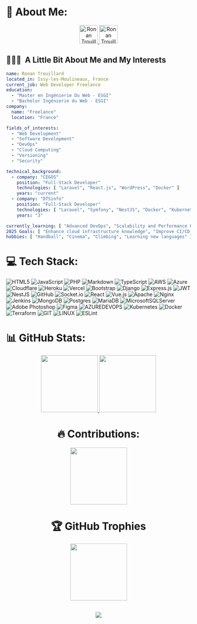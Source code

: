 # 💫 About Me:
<p align="center">
<a href="https://www.linkedin.com/in/ronan-trouillard/">
  <img height="50" src="https://user-images.githubusercontent.com/46517096/166973395-19676cd8-f8ec-4abf-83ff-da8243505b82.png" alt="Ronan Trouillard Linkedin"/>
</a>
<a href="https://github.com/ronantr">
  <img height="50" src="https://user-images.githubusercontent.com/46517096/166974368-9798f39f-1f46-499c-b14e-81f0a3f83a06.png" alt="Ronan Trouillard GitHub"/>
</a>
</p>
<h2> 👨🏻‍💻 &nbsp;A Little Bit About Me and My Interests</h2>

```yaml
name: Ronan Trouillard
located_in: Issy-les-Moulineaux, France
current_job: Web Developer Freelance
education:
  - "Master en Ingénierie Du Web - ESGI"
  - "Bachelor Ingénierie du Web - ESGI"
company:
  name: "Freelance"
  location: "France"

fields_of_interests:
  - "Web Development"
  - "Software Development"
  - "DevOps"
  - "Cloud Computing"
  - "Versioning"
  - "Security"

technical_background:
  - company: "CEGOS"
    position: "Full-Stack Developer"
    technologies: [ "Laravel", "React.js", "WordPress", "Docker" ]
    years: "current"
  - company: "DTSinfo"
    position: "Full-Stack Developer"
    technologies: [ "Laravel", "Symfony", "NestJS", "Docker", "Kubernetes", "SQL", "GIT" ]
    years: "3"

currently_learning: [ "Advanced DevOps", "Scalability and Performance Optimization" ]
2025 Goals: [ "Enhance cloud infrastructure knowledge", "Improve CI/CD automation"]
hobbies: [ "Handball", "Cinema", "Climbing", "Learning new languages" ]
```

# 💻 Tech Stack:
![HTML5](https://img.shields.io/badge/html5-%23E34F26.svg?style=flat&logo=html5&logoColor=white) ![JavaScript](https://img.shields.io/badge/javascript-%23323330.svg?style=flat&logo=javascript&logoColor=%23F7DF1E) ![PHP](https://img.shields.io/badge/php-%23777BB4.svg?style=flat&logo=php&logoColor=white) ![Markdown](https://img.shields.io/badge/markdown-%23000000.svg?style=flat&logo=markdown&logoColor=white) ![TypeScript](https://img.shields.io/badge/typescript-%23007ACC.svg?style=flat&logo=typescript&logoColor=white) ![AWS](https://img.shields.io/badge/AWS-%23FF9900.svg?style=flat&logo=amazon-aws&logoColor=white) ![Azure](https://img.shields.io/badge/azure-%230072C6.svg?style=flat&logo=azure-devops&logoColor=white) ![Cloudflare](https://img.shields.io/badge/Cloudflare-F38020?style=flat&logo=Cloudflare&logoColor=white) ![Heroku](https://img.shields.io/badge/heroku-%23430098.svg?style=flat&logo=heroku&logoColor=white) ![Vercel](https://img.shields.io/badge/vercel-%23000000.svg?style=flat&logo=vercel&logoColor=white) ![Bootstrap](https://img.shields.io/badge/bootstrap-%23563D7C.svg?style=flat&logo=bootstrap&logoColor=white) ![Django](https://img.shields.io/badge/django-%23092E20.svg?style=flat&logo=django&logoColor=white) ![Express.js](https://img.shields.io/badge/express.js-%23404d59.svg?style=flat&logo=express&logoColor=%2361DAFB) ![JWT](https://img.shields.io/badge/JWT-black?style=flat&logo=JSON%20web%20tokens) ![NestJS](https://img.shields.io/badge/nestjs-%23E0234E.svg?style=flat&logo=nestjs&logoColor=white) ![GitHub](https://img.shields.io/badge/GitHub-%23121011.svg?style=flat&logo=github&logoColor=white) ![Socket.io](https://img.shields.io/badge/Socket.io-black?style=flat&logo=socket.io&badgeColor=010101) ![React](https://img.shields.io/badge/react-%2320232a.svg?style=flat&logo=react&logoColor=%2361DAFB) ![Vue.js](https://img.shields.io/badge/vuejs-%2335495e.svg?style=flat&logo=vuedotjs&logoColor=%234FC08D) ![Apache](https://img.shields.io/badge/apache-%23D42029.svg?style=flat&logo=apache&logoColor=white) ![Nginx](https://img.shields.io/badge/nginx-%23009639.svg?style=flat&logo=nginx&logoColor=white) ![Jenkins](https://img.shields.io/badge/jenkins-%232C5263.svg?style=flat&logo=jenkins&logoColor=white) ![MongoDB](https://img.shields.io/badge/MongoDB-%234ea94b.svg?style=flat&logo=mongodb&logoColor=white) ![Postgres](https://img.shields.io/badge/postgres-%23316192.svg?style=flat&logo=postgresql&logoColor=white) ![MariaDB](https://img.shields.io/badge/MariaDB-003545?style=flat&logo=mariadb&logoColor=white) ![MicrosoftSQLServer](https://img.shields.io/badge/Microsoft%20SQL%20Sever-CC2927?style=flat&logo=microsoft%20sql%20server&logoColor=white) ![Adobe Photoshop](https://img.shields.io/badge/adobephotoshop-%2331A8FF.svg?style=flat&logo=adobephotoshop&logoColor=white) 	![Figma](https://img.shields.io/badge/figma-%23F24E1E.svg?style=flat&logo=figma&logoColor=white) ![AZUREDEVOPS](https://img.shields.io/badge/azuredevops-0078D7.svg?style=flat&logo=azuredevops&logoColor=white&color=%230078D7) ![Kubernetes](https://img.shields.io/badge/kubernetes-%23326ce5.svg?style=flat&logo=kubernetes&logoColor=white) ![Docker](https://img.shields.io/badge/docker-%230db7ed.svg?style=flat&logo=docker&logoColor=white) ![Terraform](https://img.shields.io/badge/terraform-%235835CC.svg?style=flat&logo=terraform&logoColor=white) ![GIT](https://img.shields.io/badge/Git-fc6d26?style=flat&logo=git&logoColor=white) ![LINUX](https://img.shields.io/badge/Linux-FCC624?style=flat&logo=linux&logoColor=black) ![ESLint](https://img.shields.io/badge/ESLint-4B3263?style=flat&logo=eslint&logoColor=white)
# 📊 GitHub Stats:

<p align="center">
<a href="https://github.com/ronantr"><img src="https://github-readme-stats.vercel.app/api?username=ronantr&theme=radical&hide_border=false&include_all_commits=false&count_private=true)" height="155">
</a>
<a href="https://github.com/ronantr">
<img src="https://github-readme-stats.vercel.app/api/top-langs/?username=ronantr&theme=radical&hide_border=false&include_all_commits=false&count_private=true&layout=compact" height="155">
</a>

</p>
<h1 align="center"> 🔥 Contributions: </h1>

<p align="center">
<a href="https://github.com/ronantr">
<img src="https://github-readme-streak-stats.herokuapp.com/?user=ronantr&theme=radical&hide_border=false" height="155">
</a>
</p>
<h1 align="center"> 🏆 GitHub Trophies </h1>
<p align="center">
<a href="https://github.com/ronantr">
<img src="https://github-profile-trophy.vercel.app/?username=ronantr&theme=juicyfresh&no-frame=false&no-bg=false&margin-w=4" height="155">
</a>
</p>

<br>
<div align="center">
<a href="https://github.com/ronantr">

 <img src="https://komarev.com/ghpvc/?username=ronantr&style=for-the-badge">
</a>
</div>
